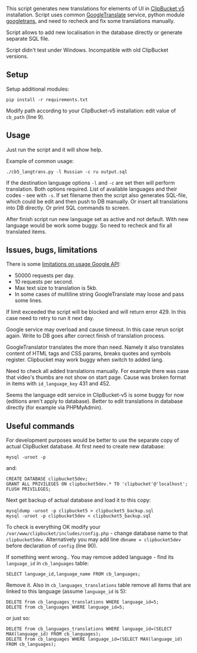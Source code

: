 This script generates new translations for elements of UI in [ClipBucket v5](https://github.com/MacWarrior/clipbucket-v5) installation.
Script uses common [GoogleTranslate](https://cloud.google.com/translate) service, python module [googletrans](https://pypi.org/project/googletrans/), and need to recheck and fix some translations manually.

Script allows to add new localisation in the database directly or generate separate SQL file.

Script didn't test under Windows. Incompatible with old ClipBucket versions.

## Setup

Setup additional modules:
```
pip install -r requirements.txt
```
Modify path according to your ClipBucket-v5 installation: edit value of `cb_path` (line 9).


## Usage

Just run the script and it will show help.

Example of common usage:
```
./cb5_langtrans.py -l Russian -c ru output.sql
```
If the destination language options `-l` and `-c` are set then will perform translation. Both options required. List of available languages and their codes - see with `-s`.
If set filename then the script also generates SQL-file, which could be edit and then push to DB manually. Or insert all translations into DB directly. Or print SQL commands to screen.

After finish script run new language set as active and not default. With new language would be work some buggy. So need to recheck and fix all translated items.


## Issues, bugs, limitations

There is some [limitations on usage Google API](https://developers.google.com/analytics/devguides/reporting/mcf/v3/limits-quotas):

* 50000 requests per day.
* 10 requests per second.
* Max text size to translation is 5kb.
* In some cases of multiline string GoogleTranslate may loose and pass some lines.

If limit exceeded the script will be blocked and will return error 429. In this case need to retry to run it next day.

Google service may overload and cause timeout. In this case rerun script again. Write to DB goes after correct finish of translation process.

GoogleTranslator translates the more than need. Namely it also translates content of HTML tags and CSS params, breaks quotes and symbols register. Clipbucket may work buggy when switch to added lang.

Need to check all added translations manually. For example there was case that video's thumbs are not show on start page. Cause was broken format in items with `id_language_key` 431 and 452.

Seems the language edit service in ClipBucket-v5 is some buggy for now (editions aren't apply to database). Better to edit translations in database directly (for example via PHPMyAdmin).


## Useful commands
For development purposes would be better to use the separate copy of actual ClipBucket database. At first need to create new database:
```
mysql -uroot -p
```
and:
```
CREATE DATABASE clipbucket5dev;
GRANT ALL PRIVILEGES ON clipbucket5dev.* TO 'clipbucket'@'localhost';
FLUSH PRIVILEGES;
```
Next get backup of actual database and load it to this copy:
```
mysqldump -uroot -p clipbucket5 > clipbucket5_backup.sql
mysql -uroot -p clipbucket5dev < clipbucket5_backup.sql
```
To check is everything OK modify your `/var/www/clipbucket/includes/config.php` - change database name to that `clipbucket5dev`. Alternatively you may add line `dbname = clipbucket5dev` before declaration of `config` (line 90).

If something went wrong.. You may remove added language - find its `language_id` in `cb_languages` table:
```
SELECT language_id,language_name FROM cb_languages;
```
Remove it. Also in `cb_languages_translations` table remove all items that are linked to this language (assume `language_id` is 5):
```
DELETE from cb_languages_translations WHERE language_id=5;
DELETE from cb_languages WHERE language_id=5;
```
or just so:
```
DELETE from cb_languages_translations WHERE language_id=(SELECT MAX(language_id) FROM cb_languages);
DELETE from cb_languages WHERE language_id=(SELECT MAX(language_id) FROM cb_languages);
```
